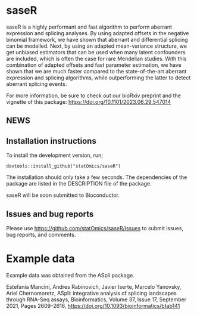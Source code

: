 # saseR

saseR is a highly performant and fast algorithm to perform aberrant expression and splicing analyses. By using adapted offsets in the negative binomial framework, we have shown that aberrant and differential splicing can be modelled. Next, by using an adapted mean-variance structure, we get unbiased estimators that can be used when many latent confounders are included, which is often the case for rare Mendelian studies. With this combination of adapted offsets and fast parameter estimation, we have shown that we are much faster compared to the state-of-the-art aberrant expression and splicing algorithms, while outperforming the latter to detect aberrant splicing events.

For more information, be sure to check out our bioRxiv preprint and the vignette of this package: 
https://doi.org/10.1101/2023.06.29.547014

## NEWS

## Installation instructions

To install the development version, run;

```{r 'install_dev', eval = FALSE}
devtools::install_github("statOmics/saseR")
```

The installation should only take a few seconds.
The dependencies of the package are listed in the DESCRIPTION file of the package.

saseR will be soon submitted to Bioconductor.


## Issues and bug reports

Please use https://github.com/statOmics/saseR/issues to submit issues, bug reports, and comments.

# Example data

Example data was obtained from the ASpli package.

Estefania Mancini, Andres Rabinovich, Javier Iserte, Marcelo Yanovsky, Ariel Chernomoretz, ASpli: integrative analysis of splicing landscapes through RNA-Seq assays, Bioinformatics, Volume 37, Issue 17, September 2021, Pages 2609–2616, https://doi.org/10.1093/bioinformatics/btab141
